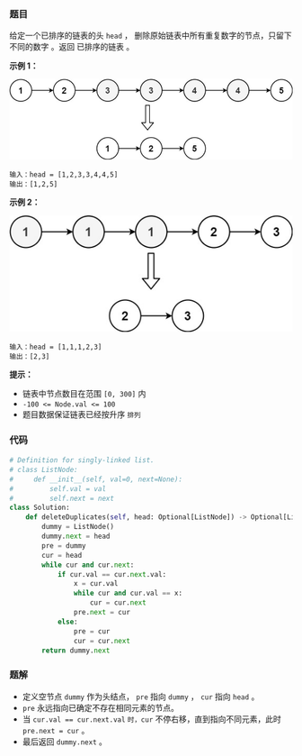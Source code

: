 ### 题目

给定一个已排序的链表的头 `head` ， 删除原始链表中所有重复数字的节点，只留下不同的数字 。返回 已排序的链表 。

 

**示例 1：**

![img1](./images/82-1.jpg)

```
输入：head = [1,2,3,3,4,4,5]
输出：[1,2,5]
```

**示例 2：**

![img2](./images/82-2.jpg)

```
输入：head = [1,1,1,2,3]
输出：[2,3]
``` 

**提示：**

- 链表中节点数目在范围 `[0, 300]` 内
- `-100 <= Node.val <= 100`
- 题目数据保证链表已经按升序 `排列`


### 代码

```python
# Definition for singly-linked list.
# class ListNode:
#     def __init__(self, val=0, next=None):
#         self.val = val
#         self.next = next
class Solution:
    def deleteDuplicates(self, head: Optional[ListNode]) -> Optional[ListNode]:
        dummy = ListNode()
        dummy.next = head
        pre = dummy
        cur = head
        while cur and cur.next:
            if cur.val == cur.next.val:
                x = cur.val
                while cur and cur.val == x:
                    cur = cur.next
                pre.next = cur
            else:
                pre = cur
                cur = cur.next
        return dummy.next
```

### 题解

- 定义空节点 `dummy` 作为头结点， `pre` 指向 `dummy` ， `cur` 指向 `head` 。
- `pre` 永远指向已确定不存在相同元素的节点。
- 当 `cur.val == cur.next.val` `时，cur` 不停右移，直到指向不同元素，此时 `pre.next = cur` 。
- 最后返回 `dummy.next` 。